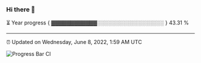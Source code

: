 ### Hi there 👋

⏳ Year progress { ▓▓▓▓▓▓▓▓▓▓▓▓░░░░░░░░░░░░░░░░░░ } 43.31 %

---

⏰ Updated on Wednesday, June 8, 2022, 1:59 AM UTC

![Progress Bar CI](https://github.com/arthurbuhl/arthurbuhl/workflows/Progress%20Bar%20CI/badge.svg)
